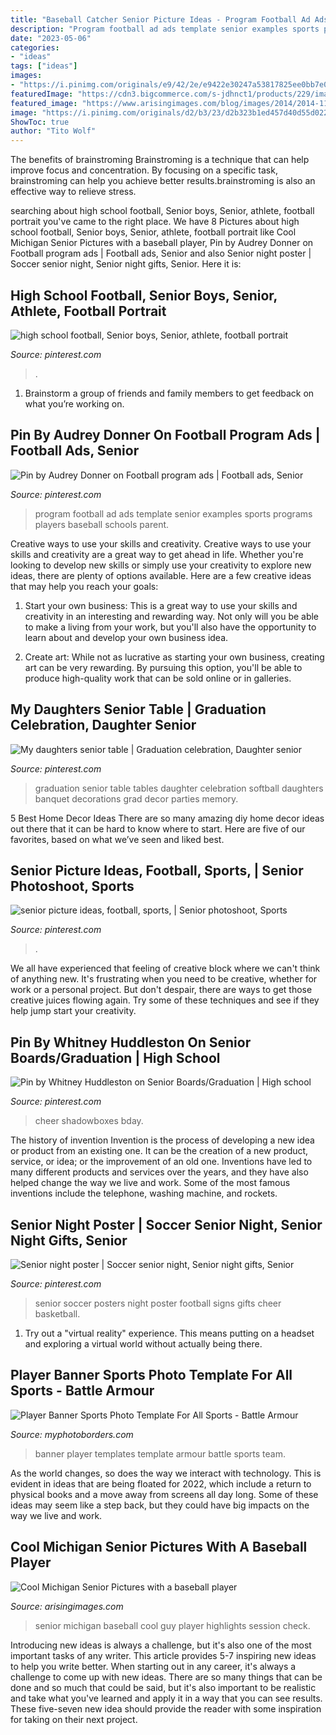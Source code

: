 ```yaml
---
title: "Baseball Catcher Senior Picture Ideas - Program Football Ad Ads Template Senior Examples Sports Programs Players Baseball Schools Parent"
description: "Program football ad ads template senior examples sports programs players baseball schools parent"
date: "2023-05-06"
categories:
- "ideas"
tags: ["ideas"]
images:
- "https://i.pinimg.com/originals/e9/42/2e/e9422e30247a53817825ee0bb7e0600f.jpg"
featuredImage: "https://cdn3.bigcommerce.com/s-jdhnct1/products/229/images/745/battle_armour_48x72_banner__24849.1446754603.500.625.jpg?c=2"
featured_image: "https://www.arisingimages.com/blog/images/2014/2014-11/cool-michigan-senior-pictures-3.jpg"
image: "https://i.pinimg.com/originals/d2/b3/23/d2b323b1ed457d40d55d022952b2f4f1.jpg"
ShowToc: true
author: "Tito Wolf"
---
```



The benefits of brainstroming
Brainstroming is a technique that can help improve focus and concentration. By focusing on a specific task, brainstroming can help you achieve better results.brainstroming is also an effective way to relieve stress.

	

		
searching about high school football, Senior boys, Senior, athlete, football portrait you've came to the right place. We have 8 Pictures about high school football, Senior boys, Senior, athlete, football portrait like Cool Michigan Senior Pictures with a baseball player, Pin by Audrey Donner on Football program ads | Football ads, Senior and also Senior night poster | Soccer senior night, Senior night gifts, Senior. Here it is:
		
    
## High School Football, Senior Boys, Senior, Athlete, Football Portrait

<img loading=lazy src="https://i.pinimg.com/originals/d2/b3/23/d2b323b1ed457d40d55d022952b2f4f1.jpg" onerror="this.onerror=null;this.src='https://tse3.mm.bing.net/th?id=OIP.JRmSk-JZ97xg62XiQS1eIwHaLJ&amp;pid=15.1';" alt="high school football, Senior boys, Senior, athlete, football portrait">

_Source: pinterest.com_

>. 

	

1. Brainstorm a group of friends and family members to get feedback on what you’re working on.

    
## Pin By Audrey Donner On Football Program Ads | Football Ads, Senior

<img loading=lazy src="https://i.pinimg.com/736x/01/8f/dd/018fdd8b99989f68f140ae822771150b--football-program-high-school-football.jpg" onerror="this.onerror=null;this.src='https://tse3.mm.bing.net/th?id=OIP.RYs1WSR6cgyKrXahvCvPCQHaJu&amp;pid=15.1';" alt="Pin by Audrey Donner on Football program ads | Football ads, Senior">

_Source: pinterest.com_

>program football ad ads template senior examples sports programs players baseball schools parent. 

	

Creative ways to use your skills and creativity.
Creative ways to use your skills and creativity are a great way to get ahead in life. Whether you're looking to develop new skills or simply use your creativity to explore new ideas, there are plenty of options available. Here are a few creative ideas that may help you reach your goals:
1. Start your own business: This is a great way to use your skills and creativity in an interesting and rewarding way. Not only will you be able to make a living from your work, but you'll also have the opportunity to learn about and develop your own business idea.

2. Create art: While not as lucrative as starting your own business, creating art can be very rewarding. By pursuing this option, you'll be able to produce high-quality work that can be sold online or in galleries.


    
## My Daughters Senior Table | Graduation Celebration, Daughter Senior

<img loading=lazy src="https://i.pinimg.com/originals/e9/42/2e/e9422e30247a53817825ee0bb7e0600f.jpg" onerror="this.onerror=null;this.src='https://tse3.mm.bing.net/th?id=OIP.GkdhcvVGtVn30qToZrJOWAHaJ4&amp;pid=15.1';" alt="My daughters senior table | Graduation celebration, Daughter senior">

_Source: pinterest.com_

>graduation senior table tables daughter celebration softball daughters banquet decorations grad decor parties memory. 

	

5 Best Home Decor Ideas
There are so many amazing diy home decor ideas out there that it can be hard to know where to start. Here are five of our favorites, based on what we’ve seen and liked best.

    
## Senior Picture Ideas, Football, Sports, | Senior Photoshoot, Sports

<img loading=lazy src="https://i.pinimg.com/originals/ea/45/1f/ea451fd3ed687b6a504fc76db3e7c1dc.jpg" onerror="this.onerror=null;this.src='https://tse4.mm.bing.net/th?id=OIP.-EHQmDHe-TVf8sqnXLC_xwHaLH&amp;pid=15.1';" alt="senior picture ideas, football, sports, | Senior photoshoot, Sports">

_Source: pinterest.com_

>. 

	

We all have experienced that feeling of creative block where we can't think of anything new. It's frustrating when you need to be creative, whether for work or a personal project. But don't despair, there are ways to get those creative juices flowing again. Try some of these techniques and see if they help jump start your creativity.

    
## Pin By Whitney Huddleston On Senior Boards/Graduation | High School

<img loading=lazy src="https://i.pinimg.com/736x/ef/ed/53/efed53120200a5d41b46263ecade5e4a.jpg" onerror="this.onerror=null;this.src='https://tse4.mm.bing.net/th?id=OIP.zIdvVTYKOEnRFjiEhGv4twHaKe&amp;pid=15.1';" alt="Pin by Whitney Huddleston on Senior Boards/Graduation | High school">

_Source: pinterest.com_

>cheer shadowboxes bday. 

	

The history of invention
Invention is the process of developing a new idea or product from an existing one. It can be the creation of a new product, service, or idea; or the improvement of an old one. Inventions have led to many different products and services over the years, and they have also helped change the way we live and work. Some of the most famous inventions include the telephone, washing machine, and rockets.

    
## Senior Night Poster | Soccer Senior Night, Senior Night Gifts, Senior

<img loading=lazy src="https://i.pinimg.com/736x/ba/3d/fe/ba3dfe26bda87d49693e4fa1fe1273e6--football--football-baby.jpg" onerror="this.onerror=null;this.src='https://tse3.mm.bing.net/th?id=OIP.NCqmluFGuoc1sv8tJlb3wAHaJ4&amp;pid=15.1';" alt="Senior night poster | Soccer senior night, Senior night gifts, Senior">

_Source: pinterest.com_

>senior soccer posters night poster football signs gifts cheer basketball. 

	

1. Try out a "virtual reality" experience. This means putting on a headset and exploring a virtual world without actually being there.

    
## Player Banner Sports Photo Template For All Sports - Battle Armour

<img loading=lazy src="https://cdn3.bigcommerce.com/s-jdhnct1/products/229/images/745/battle_armour_48x72_banner__24849.1446754603.500.625.jpg?c=2" onerror="this.onerror=null;this.src='https://tse4.mm.bing.net/th?id=OIP.Mg8tddBCKqgkD3_NE4N3HAAAAA&amp;pid=15.1';" alt="Player Banner Sports Photo Template For All Sports - Battle Armour">

_Source: myphotoborders.com_

>banner player templates template armour battle sports team. 

	

As the world changes, so does the way we interact with technology. This is evident in ideas that are being floated for 2022, which include a return to physical books and a move away from screens all day long. Some of these ideas may seem like a step back, but they could have big impacts on the way we live and work.

    
## Cool Michigan Senior Pictures With A Baseball Player

<img loading=lazy src="https://www.arisingimages.com/blog/images/2014/2014-11/cool-michigan-senior-pictures-3.jpg" onerror="this.onerror=null;this.src='https://tse3.mm.bing.net/th?id=OIP.TdohbCCwR6guGFoTb0SOSgHaLj&amp;pid=15.1';" alt="Cool Michigan Senior Pictures with a baseball player">

_Source: arisingimages.com_

>senior michigan baseball cool guy player highlights session check. 

	

Introducing new ideas is always a challenge, but it's also one of the most important tasks of any writer. This article provides 5-7 inspiring new ideas to help you write better.
When starting out in any career, it's always a challenge to come up with new ideas. There are so many things that can be done and so much that could be said, but it's also important to be realistic and take what you've learned and apply it in a way that you can see results. These five-seven new idea should provide the reader with some inspiration for taking on their next project.

